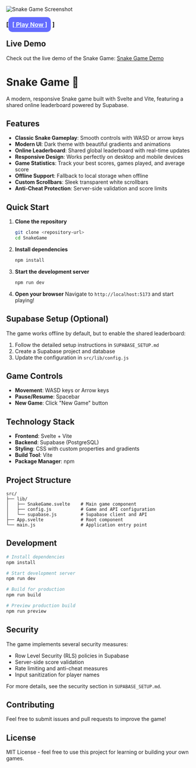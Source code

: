 ![Snake Game Screenshot](https://i.ibb.co/vCRv3Dxx/Capture.png)


### [<a href="https://snakegame.cosmicfi.online/" style="background-color: #646cff;color:aliceblue;cursor:pointer;padding: 10px;border-radius: 10px">[ Play Now ]</a> ]

## Live Demo

Check out the live demo of the Snake Game: [Snake Game Demo](https://snakegame.cosmicfi.online/)

# Snake Game 🐍

A modern, responsive Snake game built with Svelte and Vite, featuring a shared online leaderboard powered by Supabase.

## Features

- **Classic Snake Gameplay**: Smooth controls with WASD or arrow keys
- **Modern UI**: Dark theme with beautiful gradients and animations
- **Online Leaderboard**: Shared global leaderboard with real-time updates
- **Responsive Design**: Works perfectly on desktop and mobile devices
- **Game Statistics**: Track your best scores, games played, and average score
- **Offline Support**: Fallback to local storage when offline
- **Custom Scrollbars**: Sleek transparent white scrollbars
- **Anti-Cheat Protection**: Server-side validation and score limits

## Quick Start

1. **Clone the repository**
   ```bash
   git clone <repository-url>
   cd SnakeGame
   ```

2. **Install dependencies**
   ```bash
   npm install
   ```

3. **Start the development server**
   ```bash
   npm run dev
   ```

4. **Open your browser**
   Navigate to `http://localhost:5173` and start playing!

## Supabase Setup (Optional)

The game works offline by default, but to enable the shared leaderboard:

1. Follow the detailed setup instructions in `SUPABASE_SETUP.md`
2. Create a Supabase project and database
3. Update the configuration in `src/lib/config.js`

## Game Controls

- **Movement**: WASD keys or Arrow keys
- **Pause/Resume**: Spacebar
- **New Game**: Click "New Game" button

## Technology Stack

- **Frontend**: Svelte + Vite
- **Backend**: Supabase (PostgreSQL)
- **Styling**: CSS with custom properties and gradients
- **Build Tool**: Vite
- **Package Manager**: npm

## Project Structure

```
src/
├── lib/
│   ├── SnakeGame.svelte    # Main game component
│   ├── config.js           # Game and API configuration
│   └── supabase.js         # Supabase client and API
├── App.svelte              # Root component
└── main.js                 # Application entry point
```

## Development

```bash
# Install dependencies
npm install

# Start development server
npm run dev

# Build for production
npm run build

# Preview production build
npm run preview
```

## Security

The game implements several security measures:
- Row Level Security (RLS) policies in Supabase
- Server-side score validation
- Rate limiting and anti-cheat measures
- Input sanitization for player names

For more details, see the security section in `SUPABASE_SETUP.md`.

## Contributing

Feel free to submit issues and pull requests to improve the game!

## License

MIT License - feel free to use this project for learning or building your own games.
